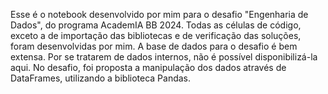 Esse é o notebook desenvolvido por mim para o desafio "Engenharia de Dados", do programa AcademIA BB 2024.
Todas as células de código, exceto a de importação das bibliotecas e de verificação das soluções, foram desenvolvidas por mim.
A base de dados para o desafio é bem extensa. Por se tratarem de dados internos, não é possível disponibilizá-la aqui.
No desafio, foi proposta a manipulação dos dados através de DataFrames, utilizando a biblioteca Pandas.
